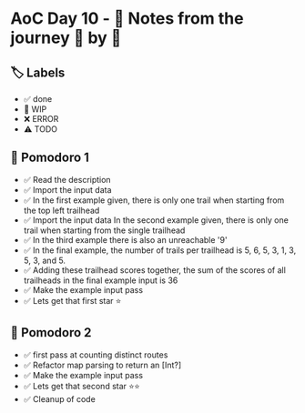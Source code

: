 # AoC Day 10 - 📝 Notes from the journey 🍅 by 🍅

## 🏷️ Labels

- ✅ done
- 🚧 WIP
- ❌ ERROR
- ⚠️ TODO

## 🍅 Pomodoro 1
- ✅ Read the description
- ✅ Import the input data
- ✅ In the first example given, there is only one trail when starting from the top left trailhead
- ✅ Import the input data
 In the second example given, there is only one trail when starting from the single trailhead 
- ✅ In the third example there is also an unreachable '9'
- ✅ In the final example, the number of trails per trailhead is 5, 6, 5, 3, 1, 3, 5, 3, and 5.
- ✅ Adding these trailhead scores together, the sum of the scores of all trailheads in the final example input is 36
- ✅ Make the example input pass
- ✅ Lets get that first star ⭐️

## 🍅 Pomodoro 2
- ✅ first pass at counting distinct routes
- ✅ Refactor map parsing to return an [Int?]
- ✅ Make the example input pass
- ✅ Lets get that second star ⭐️⭐️
- ✅ Cleanup of code